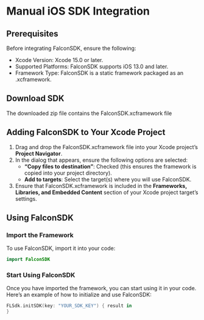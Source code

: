 # Manual iOS SDK Integration

## Prerequisites

Before integrating FalconSDK, ensure the following:
- Xcode Version: Xcode 15.0 or later.
- Supported Platforms: FalconSDK supports iOS 13.0 and later.
- Framework Type: FalconSDK is a static framework packaged as an .xcframework.


## Download SDK
The downloaded zip file contains the FalconSDK.xcframework file

## Adding FalconSDK to Your Xcode Project

1.	Drag and drop the FalconSDK.xcframework file into your Xcode project’s **Project Navigator**.
2. In the dialog that appears, ensure the following options are selected:
   - **“Copy files to destination”**: Checked (this ensures the framework is copied into your project directory).
   - **Add to targets**: Select the target(s) where you will use FalconSDK.
3.  Ensure that FalconSDK.xcframework is included in the **Frameworks, Libraries, and Embedded Content** section of your Xcode project target’s settings.


## Using FalconSDK

### Import the Framework

To use FalconSDK, import it into your code:

```swift
import FalconSDK
```

### Start Using FalconSDK
Once you have imported the framework, you can start using it in your code.\
Here’s an example of how to initialize and use FalconSDK:
```swift
FLSdk.initSDK(key: "YOUR_SDK_KEY") { result in
}
```
